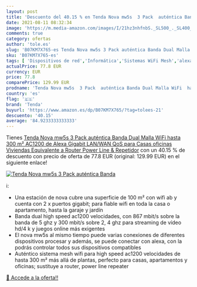 ```yaml
---
layout: post
title: 'Descuento del 40.15 % en Tenda Nova mw5s  3 Pack  auténtica Banda'
date: 2021-08-11 08:32:34
image: 'https://m.media-amazon.com/images/I/21hz3nhfnbS._SL500_._SL400_.jpg'
comments: true
category: ofertas
author: 'tole.es'
slug: 'B07KM7X765-es Tenda Nova mw5s 3 Pack auténtica Banda Dual Malla WiFi...'
sku: 'B07KM7X765-es'
tags: [ 'Dispositivos de red','Informática','Sistemas WiFi Mesh','alexa','tenda', ]
actualPrice: 77.8 EUR
currency: EUR
price: 77.8
comparePrice: 129.99 EUR
prodname: 'Tenda Nova mw5s  3 Pack  auténtica Banda Dual Malla WiFi  hasta 300 m²  AC1200  de Alexa  Gigabit LAN/WAN  QoS  para Casas  oficinas  Viviendas  Equivalente a Router  Power Line & Repetidor'
country: 'es'
flag: '🇪🇸'
brand: 'Tenda'
buyurl: 'https://www.amazon.es/dp/B07KM7X765/?tag=tolees-21'
descuento: '40.15'
average: '84.9233333333333'
---
```


Tienes [Tenda Nova mw5s  3 Pack  auténtica Banda Dual Malla WiFi  hasta 300 m²  AC1200  de Alexa  Gigabit LAN/WAN  QoS  para Casas  oficinas  Viviendas  Equivalente a Router  Power Line & Repetidor](https://www.amazon.es/dp/B07KM7X765/?tag=tolees-21) con un 40.15 % de descuento con precio de oferta de 77.8 EUR (original: 129.99 EUR) en el siguiente enlace!

[![Tenda Nova mw5s  3 Pack  auténtica Banda](https://m.media-amazon.com/images/I/21hz3nhfnbS._SL500_._SL400_.jpg)](https://www.amazon.es/dp/B07KM7X765/?tag=tolees-21)

ℹ️:

- Una estación de nova cubre una superficie de 100 m² con wifi ab y cuenta con 2 x puertos gigabit; para fiable wifi en toda la casa o apartamento, hasta la garaje y jardín
- Banda dual high speed ac1200 velocidades, con 867 mbit/s sobre la banda de 5 ghz y 300 mbit/s sobre 2, 4 ghz para streaming de vídeo hd/4 k y juegos online más exigentes
- El nova mw5s al mismo tiempo puede varias conexiones de diferentes dispositivos procesar y además, se puede conectar con alexa, con la podrás controlar todos sus dispositivos compatibles
- Auténtico sistema mesh wifi para high speed ac1200 velocidades de hasta 300 m² más allá de plantas, perfecto para casas, apartamentos y oficinas; sustituye a router, power line repeater

[🛒 Accede a la oferta!!](https://www.amazon.es/dp/B07KM7X765/?tag=tolees-21)
